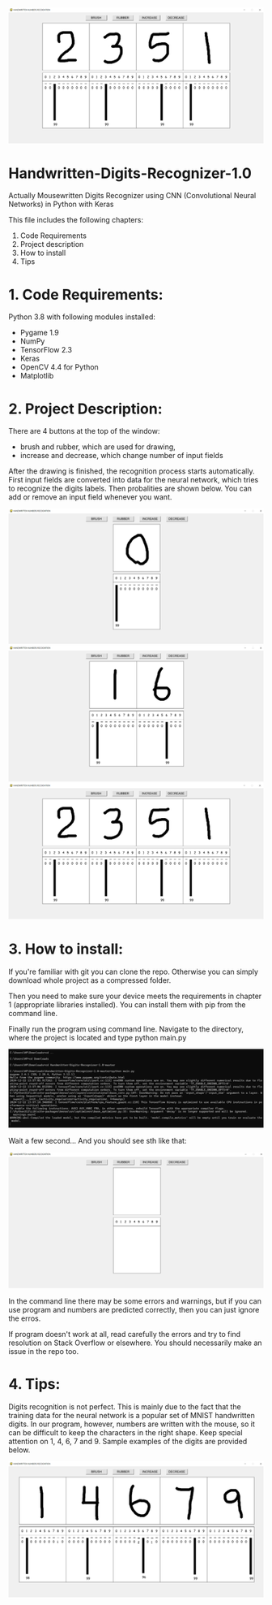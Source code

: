 ![2351](Screenshots//2351.png)

# Handwritten-Digits-Recognizer-1.0

Actually Mousewritten Digits Recognizer using CNN (Convolutional Neural Networks) in Python with Keras

This file includes the following chapters:
1. Code Requirements
2. Project description
3. How to install
4. Tips

# 1. Code Requirements:
Python 3.8 with following modules installed:
* Pygame 1.9
* NumPy
* TensorFlow 2.3
* Keras
* OpenCV 4.4 for Python
* Matplotlib

# 2. Project Description:
There are 4 buttons at the top of the window:
- brush and rubber, which are used for drawing,
- increase and decrease, which change number of input fields

After the drawing is finished, the recognition process starts automatically.
First input fields are converted into data for the neural network, which tries to recognize the digits labels.
Then probalities are shown below.
You can add or remove an input field whenever you want.

![0](Screenshots//0.png)
![16](Screenshots//16.png)
![2351](Screenshots//2351.png)

# 3. How to install:
If you're familiar with git you can clone the repo. Otherwise you can simply download whole project as a compressed folder.

Then you need to make sure your device meets the requirements in chapter 1 (appropriate libraries installed).
You can install them with pip from the command line.

Finally run the program using command line. Navigate to the directory, where the project is located and type python main.py

![running](Screenshots//commandline1.png)

Wait a few second...
And you should see sth like that:

![start](Screenshots//start.png)

In the command line there may be some errors and warnings, but if you can use program and numbers are predicted correctly, then you can just ignore the erros.


If program doesn't work at all, read carefully the errors and try to find resolution on Stack Overflow or elsewhere. You should necessarily make an issue in the repo too.

# 4. Tips:
Digits recognition is not perfect. This is mainly due to the fact that the training data for the neural network is a popular set of MNIST handwritten digits. In our program, however, numbers are written with the mouse, so it can be difficult to keep the characters in the right shape. Keep special attention on 1, 4, 6, 7 and 9. Sample examples of the digits are provided below.

![digits samples](Screenshots//digits.png)
